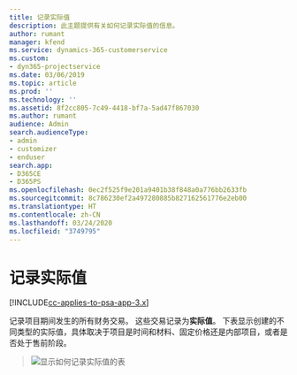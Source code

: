 ```yaml
---
title: 记录实际值
description: 此主题提供有关如何记录实际值的信息。
author: rumant
manager: kfend
ms.service: dynamics-365-customerservice
ms.custom:
- dyn365-projectservice
ms.date: 03/06/2019
ms.topic: article
ms.prod: ''
ms.technology: ''
ms.assetid: 8f2cc805-7c49-4418-bf7a-5ad47f867030
ms.author: rumant
audience: Admin
search.audienceType:
- admin
- customizer
- enduser
search.app:
- D365CE
- D365PS
ms.openlocfilehash: 0ec2f525f9e201a9401b38f848a0a776bb2633fb
ms.sourcegitcommit: 8c786230ef2a497280885b827162561776e2eb00
ms.translationtype: HT
ms.contentlocale: zh-CN
ms.lasthandoff: 03/24/2020
ms.locfileid: "3749795"
---
```

# <a name="recording-actuals"></a>记录实际值 

[!INCLUDE[cc-applies-to-psa-app-3.x](../includes/cc-applies-to-psa-app-3x.md)]

记录项目期间发生的所有财务交易。 这些交易记录为**实际值**。 下表显示创建的不同类型的实际值，具体取决于项目是时间和材料、固定价格还是内部项目，或者是否处于售前阶段。

> ![显示如何记录实际值的表](media/advanced-table2.png)
